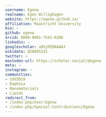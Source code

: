 ```yaml
---
username: Egonw
realname: Egon Willighagen
website: https://egonw.github.io/
affiliation: Maastricht University
bio: ~
github: egonw
orcid: 0000-0001-7542-0286
linkedin: ~
googlescholar: u8SjMZ0AAAAJ
wikidata: Q20895241
twitter: ~
mastodon-url: https://scholar.social/@egonw
meta: ~
instagram: ~
communities: 
- COVID19
- Daphnia
- Nanomaterials
- Lipids
redirect_from:
- /index.php/User:Egonw
- /index.php/Special:Contributions/Egonw
---
```

